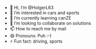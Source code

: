 - 👋 Hi, I’m @HolgerL63
- 👀 I’m interested in cars and sports
- 🌱 I’m currently learning canZE
- 💞️ I’m looking to collaborate on solutions    
- 📫 How to reach me by mail
- 😄 Pronouns: Puh :-)
- ⚡ Fun fact: driving, sports

<!---
HolgerL63/HolgerL63 is a ✨ special ✨ repository because its `README.md` (this file) appears on your GitHub profile.
You can click the Preview link to take a look at your changes.
--->
